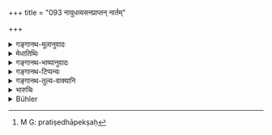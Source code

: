 +++
title = "093 नायुधव्यसनप्राप्तन् नार्तम्"

+++

<details><summary>गङ्गानथ-मूलानुवादः</summary>

Nor one who has fallen in difficulties regarding weapons; nor one in distress, nor one severely wounded, nor one who is frightened, nor one who has turned back;—the king remembering the duties of honourable men.—(93)
</details>

<details><summary>मेधातिथिः</summary>

**आयुधव्यसनम्** आयुधकृच्छ्रम् आयुधभङ्गः, कुण्डलिभावः खड्गस्य, ज्याछेद इत्य् एवमादिः, तं **प्राप्तम्** । **आर्तः** हतपुत्रभ्रात्रादिः । **भीतं** मुखरागादिना विज्ञाय, शस्त्रसंमुखम् अपि । **परावृत्तं** प्रत्यावृत्य स्थितम् । एते नियमाः । प्रतिषेधपक्षे[^१३०] प्रत्यवायः । तदा च स्वर्गप्राप्तिवचनम् अर्थवादः । किं पुनर् अत्र युक्तम् । पुरुषार्थः प्रतिषेधः, "न कलञ्जं भक्षयेत्" इतिवत् । तथा हि नञो मुख्यार्थवृत्तिता भवति । **सतां धर्मम्** इति । शिष्टानाम् एष आचार इत्य् आह **अनुस्मरन्न्** इति ॥ ७.९३ ॥


[^१३०]:
     M G: pratiṣedhāpekṣaḥ
</details>

<details><summary>गङ्गानथ-भाष्यानुवादः</summary>

‘*Difficulties regarding weapons*’—such as the breaking of weapons, the sword becoming crooked, the snapping of the bowstring and so forth.

‘*In distress*’—on having lost his son or brother or some other relative.

‘*Frightened*’— showing such signs of fear as the paleness of face and the like, even though still facing his foe.

‘*Turned back*’— starding with his face turned away.

These are positive rules to be observed. If they are to be regarded as prohibitions, the non-observance of them would be sinful; \[which would mean that their observance would simply save the man from that sin, and in that case\] the declaration regarding the attaining of Heaven would be purely commendatory.

What then is the right view to take regarding these rules?

They are prohibitions set up for the man’s benefit, standing on the same footing as the prohibition of eating the flesh of the animal killed by a poisoned arrow. It is only when we take the rules thus that the negative word retains its primary meaning.

‘*Remembering the duties of honourable men*’—the sense of ‘*anu*’ is that such is the usage of all cultured men.—(93)
</details>

<details><summary>गङ्गानथ-टिप्पन्यः</summary>

This verse is quoted in *Vīramitrodaya* (Rājanīti, p. 406);—and in
*Nītimayūkha* (p. 81).
</details>

<details><summary>गङ्गानथ-तुल्य-वाक्यानि</summary>

**(verses 7.91-93)  
**

See Comparative notes for [Verse
7.91].
</details>

<details><summary>भारुचिः</summary>

संग्रामनियमविधिर् अयम्, तेषां हतिप्रत्यवायार्थम् ॥ ७.९०–९३ ॥
</details>

<details><summary>Bühler</summary>

093	Nor one whose weapons are broken, nor one afflicted (with sorrow), nor one who has been grievously wounded, nor one who is in fear, nor one who has turned to flight; (but in all these cases let him) remember the duty (of honourable warriors).
</details>
